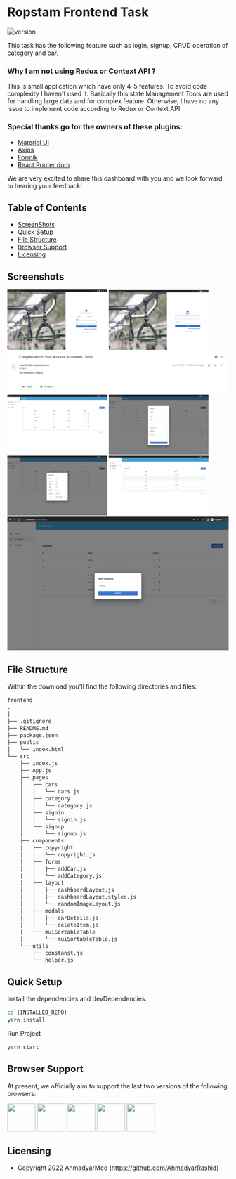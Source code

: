 # Ropstam Frontend Task

![version](https://img.shields.io/badge/version-1.0.0-blue.svg)

This task has the following feature such as login, signup, CRUD operation of category and car.

### Why I am not using Redux or Context API ?

This is small application which have only 4-5 features. To avoid code complexity I haven't used it. 
Basically this state Management Tools are used for handling large data and for complex feature. Otherwise, 
I have no any issue to implement code according to Redux or Context API. 

### Special thanks go for the owners of these plugins:
- [Material UI](https://mui.com/)
- [Axios](https://axios-http.com/docs/intro)
- [Formik](https://formik.org/)
- [React Router dom](https://reactrouter.com/)


We are very excited to share this dashboard with you and we look forward to hearing your feedback!

## Table of Contents

* [ScreenShots](#screenshots)
* [Quick Setup](#quick-setup)
* [File Structure](#file-structure)
* [Browser Support](#browser-support)
* [Licensing](#licensing)


## Screenshots
<img src="./src/screenshots/sign-up.png" width="45%" />
<img src="./src/screenshots/sign-in.png" width="45%" />
<img src="./src/screenshots/email-pass.png"/>
<img src="./src/screenshots/cars.png" width="45%" />
<img src="./src/screenshots/add-car.png" width="45%" />
<img src="./src/screenshots/car-details.png" width="45%"/>
<img src="./src/screenshots/categories.png" width="45%" />
<img src="./src/screenshots/add-category.png" />

## File Structure

Within the download you'll find the following directories and files:

```
frontend
.
│
├── .gitignore
├── README.md
├── package.json
├── public
│   └── index.html
└── src
    ├── index.js
    ├── App.js
    ├── pages
    │   ├── cars
    │   │   └── cars.js
    │   ├── category
    │   │   └── category.js
    │   ├── signin
    │   │   └── signin.js
    │   └── signup
    │       └── signup.js
    ├── components
    │   ├── copyright
    │   │   └── copyright.js
    │   ├── forms
    │   │   ├── addCar.js
    │   │   └── addCategory.js
    │   ├── layout
    │   │   ├── dashboardLayout.js
    │   │   ├── dashboardLayout.styled.js
    │   │   └── randomImageLayout.js
    │   ├── modals
    │   │   ├── carDetails.js
    │   │   └── deleteItem.js
    │   └── muiSortableTable
    │       └── muiSortableTable.js
    └── utils
        ├── constanst.js
        └── helper.js
```

## Quick Setup
Install the dependencies and devDependencies.

```sh
cd {INSTALLED_REPO}
yarn install
```

Run Project

```sh
yarn start
```

## Browser Support

At present, we officially aim to support the last two versions of the following browsers:

<img src="https://s3.amazonaws.com/creativetim_bucket/github/browser/chrome.png" width="64" height="64"> <img src="https://s3.amazonaws.com/creativetim_bucket/github/browser/firefox.png" width="64" height="64"> <img src="https://s3.amazonaws.com/creativetim_bucket/github/browser/edge.png" width="64" height="64"> <img src="https://s3.amazonaws.com/creativetim_bucket/github/browser/safari.png" width="64" height="64"> <img src="https://s3.amazonaws.com/creativetim_bucket/github/browser/opera.png" width="64" height="64">

## Licensing

- Copyright 2022 AhmadyarMeo (https://github.com/AhmadyarRashid)
